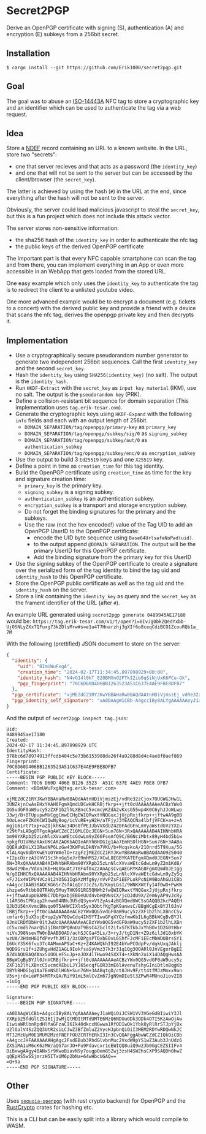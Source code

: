 # Secret2PGP

Derive an OpenPGP certificate with signing (S), authentication (A) and encryption (E) subkeys from a 256bit secret.

## Installation

```
$ cargo install --git https://github.com/Erik1000/secret2pgp.git
```

## Goal

The goal was to abuse an [ISO-14443A] NFC tag to store a cryptographic key and an identifier which can be used to authenticate the tag via a web request.

## Idea

Store a [NDEF] record containing an URL to a known website. In the URL, store two "secrets": 

* one that server recieves and that acts as a password (the `identity_key`)
* and one that will not be sent to the server but can be accessed by the client/browser (the `secret_key`).

The latter is achieved by using the hash (`#`) in the URL at the end, since everything after the hash will not be sent to the server.

Obviously, the server could load malicious javascript to steal the `secret_key`, but this is a fun project which does not include this attack vector.

The server stores non-sensitive information:
* the sha256 hash of the `identity_key` in order to authenticate the nfc tag
* the public keys of the derived OpenPGP certificate

The important part is that every NFC capable smartphone can scan the tag and from there, you can implement everything in an App or even more accessible in an WebApp that gets loaded from the stored URL.

One easy example which only uses the `identity_key` to authenticate the tag is to redirect the client to a unlisted youtube video.

One more advanced example would be to encrypt a document (e.g. tickets to a concert) with the derived public key and provide a friend with a device that scans the nfc tag, derives the openpgp private key and then decrypts it.

## Implementation

* Use a cryptographically secure pseudorandom number generator to generate two independent 256bit sequences. Call the first `identity_key` and the second `secret_key`.
* Hash the `identity_key` using `SHA256(identity_key)` (no salt). The output is the `identity_hash`.
* Run `HKDF-Extract` with the `secret_key` as `input key material` (IKM), use no salt. The output is the `pseudorandom key` (PRK).
* Define a collision-resistant bit sequence for domain separation (This implementation uses `tag.erik-tesar.com`).
* Generate the cryptographic keys using `HKDF-Expand` with the following `info` fields and each with an output length of 256bit.
  * `DOMAIN_SEPARATION/tag/openpgp/primary-key` as `primary_key`
  * `DOMAIN_SEPARATION/tag/openpgp/subkey/sig/0` as `signing_subkey`
  * `DOMAIN_SEPARATION/tag/openpgp/subkey/aut/0` as `authentication_subkey`
  * `DOMAIN_SEPARATION/tag/openpgp/subkey/enc/0` as `encryption_subkey`
* Use the output to build 3 `Ed25519` keys and one `X25519` key.
* Define a point in time as `creation_time` for this tag identity.
* Build the OpenPGP certificate using `creation_time` as time for the key and signature creation time:
  * `primary_key` is the primary key.
  * `signing_subkey` is a signing subkey.
  * `authentication_subkey` is an authentication subkey.
  * `encryption_subkey` is a transport and storage encryption subkey.
  * Do not forget the binding signatures for the primary and the subkeys.
  * Use the raw (not the hex encoded!) value of the Tag UID to add an OpenPGP UserID to the OpenPGP certificate:
    * encode the UID byte sequence using `Base64UrlsafeNoPad(uid)`.
    * to the output append `@DOMAIN_SEPARATION`. The output will be the primary UserID for this OpenPGP certificate.
    * Add the binding signature from the primary key for this UserID
* Use the signing subkey of the OpenPGP certificate to create a signature over the serialized form of the tag identity to bind the tag uid and `identity_hash` to this OpenPGP certificate.
* Store the OpenPGP public certificate as well as the tag uid and the `identity_hash` on the server.
* Store a link containing the `identity_key` as query and the `secret_key` as the frament identifier of the URL (after `#`).

An example URL generated using `secret2pgp generate 0489945AE17180` would be:
`https://tag.erik-tesar.com/v1/t/open?i=8IvJg0bkZQedYxbb-UjOSNLyZXxTQFuxg73k2DlsMrw#s=e1u4T7Hnarzhj3gXIf6o8ceqCdiBCO1ZcouRQb1a_7M`

With the following (prettified) JSON document to store on the server:
```json
{
  "identity": {
    "uid": "BImUWuFxgA",
    "creation_time": "2024-02-17T11:34:45.897898929+00:00",
    "identity_hash": "N4vG14l0kT_820BMXnO2FTkI2ib0qSiNjUxK6PCu-Gk",
    "pgp_fingerprint": "70C6D60D406BB1263523A51C637E4AE9FBE8DFB7"
  },
  "pgp_certificate": "xjMEZdCZ1RYJKwYBBAHaRw8BAQdAAtnHDiVjmszEj_vdRe32zCjox7OUGWGJHw1L3UNZkjnCwAsEHxYKAH0FgmXQmdUDCwkHCRBjfkrp--jft0cUAAAAAAAeACBzYWx0QG5vdGF0aW9ucy5zZXF1b2lhLXBncC5vcmcyKZdA2vKxsG55wp4K0C6yhJJoWLwpJ3wj_B-BTUpupwMVCggCmwECHgEWIQRwxtYNQGuxJjUjpRxjfkrp--jftwAA9g0BAOoLeceFZKdKCWIQwNy9og_icVuRE-yH2H_aTFjyJ3YEAQCNa4lbfjVFCK-a-z-AmgjG61rt7txp-aZDjkhKAc34Ds0fPEJJbVVXdUZ4Z0FAdGFnLmVyaWstdGVzYXIuY29tPsLADgQTFgoAgAWCZdCZ1QMLCQcJEGN-Sun76N-3RxQAAAAAAB4AIHNhbHRAbm90YXRpb25zLnNlcXVvaWEtcGdwLm9yZ66FseAfQ9C_B6NciMbtx89yH4bd5biwnpkgfU1VR6zXAxUKCAKZAQKbAQIeARYhBHDG1g1Aa7EmNSOlHGN-Sun76N-3AABaQQEAuKDVLX11RadNP6LzGw43KWPoLDkNYm7VKU_b-McqskcA_210nrd5T9Xua_5GKlALXqv6UbYKwEYUOYWAelO-rzgFzjMEZdCZ1RYJKwYBBAHaRw8BAQdAAU9ZS040-I2piOzrzA3UhV1Sc3hnGq5eJr09mHMS2_XCwL8EGBYKATEFgmXQmdUJEGN-Sun76N-3RxQAAAAAAB4AIHNhbHRAbm90YXRpb25zLnNlcXVvaWEtcGdwLm9yZ2m1Kd8_B8wdz9bx_VdVnJKb-HqXGuAtJT8F4f0xZzAnApsCvqAEGRYKAG8FgmXQmdUJEIggW_gOIHHCRxQAAAAAAB4AIHNhbHRAbm90YXRpb25zLnNlcXVvaWEtcGdwLm9yZySqxF_Jix4WIPU4VCz912YO5G1IqSXzMfg6y_nVvPZsFiEEPLokPcNiW9BoAhGUiCBb-A4gccIAAB38AQCKG6SrZsfA1qQrJJcZs_0_KmyLGsI_9WNKXWtfyI4f0wD-PwKWihzpe6vRtbb8QTRkKy5MuyTHK991RG5QNWh2fwQWIQRwxtYNQGuxJjUjpRxjfkrp--jftwAAupUBAM6C7DbPpxbjEB0eUUd4vbHQ9NsCX_jcQJdU9X_Zem6yAP9vJcRyl1ARS0sCPKzqp2hnwm04NNu3U5dQ3ymvVtZyAs4zBGXQmdUWCSsGAQQB2kcPAQEHQJU3U56nXvmcBNvqo0T5AHWCIXln5yx3ObtfKgTpK9anwsC_BBgWCgExBYJl0JnVCRBjfkrp--jft0cUAAAAAAAeACBzYWx0QG5vdGF0aW9ucy5zZXF1b2lhLXBncC5vcmfar6j5uX3ojE-op2yW70QwCdq4IH5YTIwuGFqXYOzfmwKbIL6gBBkWCgBvBYJl0JnVCRDfDbHr01tJwUcUAAAAAAAeACBzYWx0QG5vdGF0aW9ucy5zZXF1b2lhLXBncC5vcmdS7narQ5IjIBmtDPQBnUaT9BsC4ZGclt2ifxSTKTkbJxYhBOv1D2G0tHbrniVvJ98NsevTW0nBAABDOAD_achSJCGa45Ls_3-ryJ_tgD1Nr-Z9z6ilJd10xbYKwzUA_3HdmH6QfdPevfhJM71_3zODPgsPTQxbE0vL6ShfFJcMFiEEcMbWDUBrsSY1I6UcY35K6fvo37cAAMmmAP9aC-Kz-Z4KAWQkhI92E4bYwPCOdpFv_dgkUxqJAkljWQD9Grs1f-iZUhgvHdZ1AGL9IokfsaSyVmz37k3r31q1Qg3OOARl0JnVEgorBgEEAZdVAQUBAQdAnx5VOOLeFSuJp-aJOX4lTHwo94SXXT4-sXkNn2uiX14DAQgHwsAABBgWCgByBYJl0JnVCRBjfkrp--jft0cUAAAAAAAeACBzYWx0QG5vdGF0aW9ucy5zZXF1b2lhLXBncC5vcmdXEbULJYJ65ecqfGOR33mE6lAvenuTshyGIniDtlnBqgKbDBYhBHDG1g1Aa7EmNSOlHGN-Sun76N-3AABqtgD_ct8JHv9F_tt4tfMJzMmxx9anV5s-jrdxLeWF34MTFxQA_RiY91mL5mlCvZm67JgN9mDIeSt3ZPwR4MUnoJiov2IB",
  "pgp_identity_self_signature": "xA0DAAgWiCBb-A4gccIBy8ALYgAAAAAAeyJ1aWQiOiJCSW1VV3VGeGdBIiwiY3JlYXRpb25fdGltZSI6IjIwMjQtMDItMTdUMTE6MzQ6NDUuODk3ODk4OTI5KzAwOjAwIiwiaWRlbnRpdHlfaGFzaCI6Ik40dkcxNGwwa1RfODIwQk1Ybk8yRlRrSTJpYjBxU2lOalV4SzZQQ3UtR2siLCJwZ3BfZmluZ2VycHJpbnQiOiI3MEM2RDYwRDQwNkJCMTI2MzUyM0E1MUM2MzdFNEFFOUZCRThERkI3In3CvQQAFggAbwWCZdCZ1QkQiCBb-A4gccJHFAAAAAAAHgAgc2FsdEBub3RhdGlvbnMuc2VxdW9pYS1wZ3Aub3JnUdz6ZXSiMA1uM6cK6zMW_aQG7arJO-Fu9Pdavcxr1eEWIQQ8uiQ9w2Jb0GgCEZSIIFv4DiBxwgAAgy4BANxSr9KwoBiavN9y7ougpOem85Zwj3zsH4SWZhsCXP9SAQDh0hwZqQEpHS5wSSjmrzH5ITxUM6p2bNa-64wHbcUGAQ"
}
```

And the output of `secret2pgp inspect tag.json`:
```
Uid:
0489945ae17180
Created:
2024-02-17 11:34:45.897898929 UTC
IdentityHash:
378bc6d78974913ffcdb404c5e73b6153908da26f4a9288d8d4c4ae8f0aef869
Fingerprint:
70C6D60D406BB1263523A51C637E4AE9FBE8DFB7
Certificate:
-----BEGIN PGP PUBLIC KEY BLOCK-----
Comment: 70C6 D60D 406B B126 3523  A51C 637E 4AE9 FBE8 DFB7
Comment: <BImUWuFxgA@tag.erik-tesar.com>

xjMEZdCZ1RYJKwYBBAHaRw8BAQdAAtnHDiVjmszEj/vdRe32zCjox7OUGWGJHw1L
3UNZkjnCwAsEHxYKAH0FgmXQmdUDCwkHCRBjfkrp++jft0cUAAAAAAAeACBzYWx0
QG5vdGF0aW9ucy5zZXF1b2lhLXBncC5vcmcyKZdA2vKxsG55wp4K0C6yhJJoWLwp
J3wj/B+BTUpupwMVCggCmwECHgEWIQRwxtYNQGuxJjUjpRxjfkrp++jftwAA9g0B
AOoLeceFZKdKCWIQwNy9og/icVuRE+yH2H/aTFjyJ3YEAQCNa4lbfjVFCK+a+z+A
mgjG61rt7txp+aZDjkhKAc34Ds0fPEJJbVVXdUZ4Z0FAdGFnLmVyaWstdGVzYXIu
Y29tPsLADgQTFgoAgAWCZdCZ1QMLCQcJEGN+Sun76N+3RxQAAAAAAB4AIHNhbHRA
bm90YXRpb25zLnNlcXVvaWEtcGdwLm9yZ66FseAfQ9C/B6NciMbtx89yH4bd5biw
npkgfU1VR6zXAxUKCAKZAQKbAQIeARYhBHDG1g1Aa7EmNSOlHGN+Sun76N+3AABa
QQEAuKDVLX11RadNP6LzGw43KWPoLDkNYm7VKU/b+McqskcA/210nrd5T9Xua/5G
KlALXqv6UbYKwEYUOYWAelO+rzgFzjMEZdCZ1RYJKwYBBAHaRw8BAQdAAU9ZS040
+I2piOzrzA3UhV1Sc3hnGq5eJr09mHMS2/XCwL8EGBYKATEFgmXQmdUJEGN+Sun7
6N+3RxQAAAAAAB4AIHNhbHRAbm90YXRpb25zLnNlcXVvaWEtcGdwLm9yZ2m1Kd8/
B8wdz9bx/VdVnJKb+HqXGuAtJT8F4f0xZzAnApsCvqAEGRYKAG8FgmXQmdUJEIgg
W/gOIHHCRxQAAAAAAB4AIHNhbHRAbm90YXRpb25zLnNlcXVvaWEtcGdwLm9yZySq
xF/Jix4WIPU4VCz912YO5G1IqSXzMfg6y/nVvPZsFiEEPLokPcNiW9BoAhGUiCBb
+A4gccIAAB38AQCKG6SrZsfA1qQrJJcZs/0/KmyLGsI/9WNKXWtfyI4f0wD+PwKW
ihzpe6vRtbb8QTRkKy5MuyTHK991RG5QNWh2fwQWIQRwxtYNQGuxJjUjpRxjfkrp
++jftwAAupUBAM6C7DbPpxbjEB0eUUd4vbHQ9NsCX/jcQJdU9X/Zem6yAP9vJcRy
l1ARS0sCPKzqp2hnwm04NNu3U5dQ3ymvVtZyAs4zBGXQmdUWCSsGAQQB2kcPAQEH
QJU3U56nXvmcBNvqo0T5AHWCIXln5yx3ObtfKgTpK9anwsC/BBgWCgExBYJl0JnV
CRBjfkrp++jft0cUAAAAAAAeACBzYWx0QG5vdGF0aW9ucy5zZXF1b2lhLXBncC5v
cmfar6j5uX3ojE+op2yW70QwCdq4IH5YTIwuGFqXYOzfmwKbIL6gBBkWCgBvBYJl
0JnVCRDfDbHr01tJwUcUAAAAAAAeACBzYWx0QG5vdGF0aW9ucy5zZXF1b2lhLXBn
cC5vcmdS7narQ5IjIBmtDPQBnUaT9BsC4ZGclt2ifxSTKTkbJxYhBOv1D2G0tHbr
niVvJ98NsevTW0nBAABDOAD/achSJCGa45Ls/3+ryJ/tgD1Nr+Z9z6ilJd10xbYK
wzUA/3HdmH6QfdPevfhJM71/3zODPgsPTQxbE0vL6ShfFJcMFiEEcMbWDUBrsSY1
I6UcY35K6fvo37cAAMmmAP9aC+Kz+Z4KAWQkhI92E4bYwPCOdpFv/dgkUxqJAklj
WQD9Grs1f+iZUhgvHdZ1AGL9IokfsaSyVmz37k3r31q1Qg3OOARl0JnVEgorBgEE
AZdVAQUBAQdAnx5VOOLeFSuJp+aJOX4lTHwo94SXXT4+sXkNn2uiX14DAQgHwsAA
BBgWCgByBYJl0JnVCRBjfkrp++jft0cUAAAAAAAeACBzYWx0QG5vdGF0aW9ucy5z
ZXF1b2lhLXBncC5vcmdXEbULJYJ65ecqfGOR33mE6lAvenuTshyGIniDtlnBqgKb
DBYhBHDG1g1Aa7EmNSOlHGN+Sun76N+3AABqtgD/ct8JHv9F/tt4tfMJzMmxx9an
V5s+jrdxLeWF34MTFxQA/RiY91mL5mlCvZm67JgN9mDIeSt3ZPwR4MUnoJiov2IB
=1uOg
-----END PGP PUBLIC KEY BLOCK-----

Signature:
-----BEGIN PGP SIGNATURE-----

xA0DAAgWiCBb+A4gccIBy8ALYgAAAAAAeyJ1aWQiOiJCSW1VV3VGeGdBIiwiY3Jl
YXRpb25fdGltZSI6IjIwMjQtMDItMTdUMTE6MzQ6NDUuODk3ODk4OTI5KzAwOjAw
IiwiaWRlbnRpdHlfaGFzaCI6Ik40dkcxNGwwa1RfODIwQk1Ybk8yRlRrSTJpYjBx
U2lOalV4SzZQQ3UtR2siLCJwZ3BfZmluZ2VycHJpbnQiOiI3MEM2RDYwRDQwNkJC
MTI2MzUyM0E1MUM2MzdFNEFFOUZCRThERkI3In3CvQQAFggAbwWCZdCZ1QkQiCBb
+A4gccJHFAAAAAAAHgAgc2FsdEBub3RhdGlvbnMuc2VxdW9pYS1wZ3Aub3JnUdz6
ZXSiMA1uM6cK6zMW/aQG7arJO+Fu9Pdavcxr1eEWIQQ8uiQ9w2Jb0GgCEZSIIFv4
DiBxwgAAgy4BANxSr9KwoBiavN9y7ougpOem85Zwj3zsH4SWZhsCXP9SAQDh0hwZ
qQEpHS5wSSjmrzH5ITxUM6p2bNa+64wHbcUGAQ==
=Q+9a
-----END PGP SIGNATURE-----
```

## Other

Uses [`sequoia-openpgp`] (with rust crypto backend) for OpenPGP and the [RustCrypto] crates for hashing etc.

This is a CLI but can be easily split into a library which would compile to WASM.

[ISO-14443A]: <https://nfc-tools.github.io/resources/standards/iso14443A/>
[NDEF]: <https://learn.adafruit.com/adafruit-pn532-rfid-nfc/ndef>
[`sequoia-openpgp`]: <https://sequoia-pgp.org/>
[RustCrypto]: <https://github.com/rustcrypto/https://github.com/rustcrypto/>